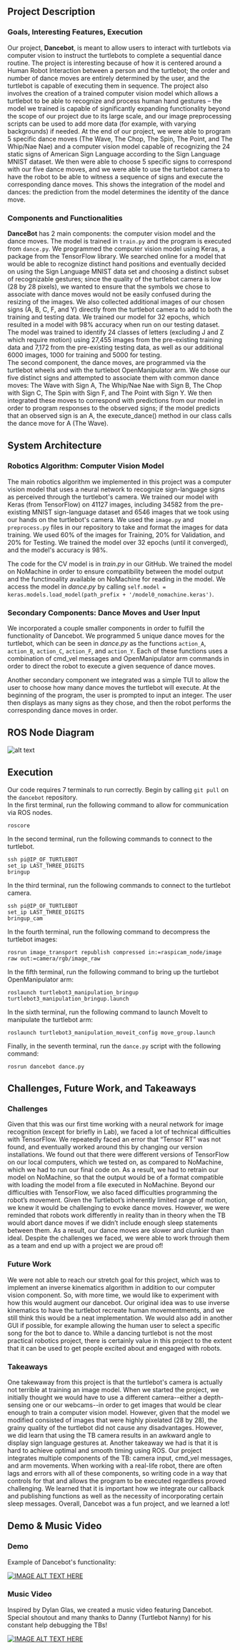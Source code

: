 ## Project Description
### Goals, Interesting Features, Execution  
Our project, **Dancebot**, is meant to allow users to interact with turtlebots via computer vision to instruct the turtlebots to complete a sequential dance routine. The project is interesting because of how it is centered around a Human Robot Interaction between a person and the turtlebot; the order and number of dance moves are entirely determined by the user, and the turtlebot is capable of executing them in sequence. The project also involves the creation of a trained computer vision model which allows a turtlebot to be able to recognize and process human hand gestures – the model we trained is capable of significantly expanding functionality beyond the scope of our project due to its large scale, and our image preprocessing scripts can be used to add more data (for example, with varying backgrounds) if needed. At the end of our project, we were able to program 5 specific dance moves (The Wave, The Chop, The Spin, The Point, and The Whip/Nae Nae) and a computer vision model capable of recognizing the 24 static signs of American Sign Language according to the Sign Language MNIST dataset. We then were able to choose 5 specific signs to correspond with our five dance moves, and we were able to use the turtlebot camera to have the robot to be able to witness a sequence of signs and execute the corresponding dance moves. This shows the integration of the model and dances: the prediction from the model determines the identity of the dance move.  
### Components and Functionalities
**DanceBot** has 2 main components: the computer vision model and the dance moves. The model is trained in `train.py` and the program is executed from `dance.py`. We programmed the computer vision model using Keras, a package from the TensorFlow library. We searched online for a model that would be able to recognize distinct hand positions and eventually decided on using the Sign Language MNIST data set and choosing a distinct subset of recognizable gestures; since the quality of the turtlebot camera is low (28 by 28 pixels), we wanted to ensure that the symbols we chose to associate with dance moves would not be easily confused during the resizing of the images. We also collected additional images of our chosen signs (A, B, C, F, and Y) directly from the turtlebot camera to add to both the training and testing data. We trained our model for 32 epochs, which resulted in a model with 98% accuracy when run on our testing dataset. The model was trained to identify 24 classes of letters (excluding J and Z which require motion) using 27,455 images from the pre-existing training data and 7,172 from the pre-existing testing data, as well as our additional 6000 images, 1000 for training and 5000 for testing.  
The second component, the dance moves, are programmed via the turtlebot wheels and with the turtlebot OpenManipulator arm. We chose our five distinct signs and attempted to associate them with common dance moves: The Wave with Sign A, The Whip/Nae Nae with Sign B, The Chop with Sign C, The Spin with Sign F, and The Point with Sign Y. We then integrated these moves to correspond with predictions from our model in order to program responses to the observed signs; if the model predicts that an observed sign is an A, the execute_dance() method in our class calls the dance move for A (The Wave). 

## System Architecture

### Robotics Algorithm: Computer Vision Model
The main robotics algorithm we implemented in this project was a computer vision model that uses a neural network to recognize sign-language signs as perceived through the turtlebot's camera. We trained our model with Keras (from TensorFlow) on 41127 images, including 34582 from the pre-existing MNIST sign-language dataset and 6546 images that we took using our hands on the turtlebot's camera. We used the `image.py` and `preprocess.py` files in our repository to take and format the images for data training. We used 60% of the images for Training, 20% for Validation, and 20% for Testing. We trained the model over 32 epochs (until it converged), and the model's accuracy is 98%.

The code for the CV model is in *train.py* in our GitHub. We trained the model on NoMachine in order to ensure compatibility between the model output and the functinoality available on NoMachine for reading in the model. We access the model in *dance.py* by calling `self.model = keras.models.load_model(path_prefix + '/model0_nomachine.keras')`. 

### Secondary Components: Dance Moves and User Input
We incorporated a couple smaller components in order to fulfill the functionality of Dancebot. We programmed 5 unique dance moves for the turtlebot, which can be seen in *dance.py* as the functions `action_A`, `action_B`, `action_C`, `action_F`, and `action_Y`. Each of these functions uses a combination of cmd_vel messages and OpenManipulator arm commands in order to direct the robot to execute a given sequence of dance moves. 

Another secondary component we integrated was a simple TUI to allow the user to choose how many dance moves the turtlebot will execute. At the beginning of the program, the user is prompted to input an integer. The user then displays as many signs as they chose, and then the robot performs the corresponding dance moves in order. 

## ROS Node Diagram
![alt text](https://github.com/Intro-Robotics-UChicago-Spring-2024/dancebot/blob/main/rosnodes.png)

## Execution
Our code requires $7$ terminals to run correctly. Begin by calling `git pull` on the `dancebot` repository.  
In the first terminal, run the following command to allow for communication via ROS nodes.  
```
roscore 
```
In the second terminal, run the following commands to connect to the turtlebot. 
```
ssh pi@IP_OF_TURTLEBOT
set_ip LAST_THREE_DIGITS
bringup
```
In the third terminal, run the following commands to connect to the turtlebot camera.
```
ssh pi@IP_OF_TURTLEBOT
set_ip LAST_THREE_DIGITS
bringup_cam
```
In the fourth terminal, run the following command to decompress the turtlebot images:
```
rosrun image_transport republish compressed in:=raspicam_node/image raw out:=camera/rgb/image_raw
```
In the fifth terminal, run the following command to bring up the turtlebot OpenManipulator arm:
```
roslaunch turtlebot3_manipulation_bringup turtlebot3_manipulation_bringup.launch
```
In the sixth terminal, run the following command to launch MoveIt to manipulate the turtlebot arm: 
```
roslaunch turtlebot3_manipulation_moveit_config move_group.launch
```
Finally, in the seventh terminal, run the `dance.py` script with the following command: 
```
rosrun dancebot dance.py
```


## Challenges, Future Work, and Takeaways

### Challenges
Given that this was our first time working with a neural network for image recognition (except for briefly in Lab), we faced a lot of technical difficulties with TensorFlow. We repeatedly faced an error that “Tensor RT” was not found, and eventually worked around this by changing our version installations. We found out that there were different versions of TensorFlow on our local computers, which we tested on, as compared to NoMachine, which we had to run our final code on. As a result, we had to retrain our model on NoMachine, so that the output would be of a format compatible with loading the model from a file executed in NoMachine. Beyond our difficulties with TensorFlow, we also faced difficulties programming the robot’s movement. Given the Turtlebot’s inherently limited range of motion, we knew it would be challenging to evoke dance moves. However, we were reminded that robots work differently in reality than in theory when the TB would abort dance moves if we didn’t include enough sleep statements between them. As a result, our dance moves are slower and clunkier than ideal. Despite the challenges we faced, we were able to work through them as a team and end up with a project we are proud of!

### Future Work
We were not able to reach our stretch goal for this project, which was to implement an inverse kinematics algorithm in addition to our computer vision component. So, with more time, we would like to experiment with how this would augment our dancebot. Our original idea was to use inverse kinematics to have the turtlebot recreate human movementments, and we still think this would be a neat implementation. We would also add in another GUI if possible, for example allowing the human user to select a specific song for the bot to dance to. While a dancing turtlebot is not the most practical robotics project, there is certainly value in this project to the extent that it can be used to get people excited about and engaged with robots. 

### Takeaways
One takewaway from this project is that the turtlebot's camera is actually not terrible at training an image model. When we started the project, we initially thought we would have to use a different camera--either a depth-sensing one or our webcams--in order to get images that would be clear enough to train a computer vision model. However, given that the model we modified consisted of images that were highly pixelated (28 by 28), the grainy quality of the turtlebot did not cause any disadvantages. However, we did learn that using the TB camera results in an awkward angle to display sign language gestures at. Another takeaway we had is that it is hard to achieve optimal and smooth timing using ROS. Our project integrates multiple components of the TB: camera input, cmd_vel messages, and arm movements. When working with a real-life robot, there are often lags and errors with all of these components, so writing code in a way that controls for that and allows the program to be executed regardless proved challenging. We learned that it is important how we integrate our callback and publishing functions as well as the necessity of incorporating certain sleep messages. Overall, Dancebot was a fun project, and we learned a lot!


## Demo & Music Video

### Demo
Example of Dancebot's functionality: 

[![IMAGE ALT TEXT HERE](https://img.youtube.com/vi/p9QbDhW3kTY/0.jpg)](https://www.youtube.com/watch?v=p9QbDhW3kTY)

### Music Video
Inspired by Dylan Glas, we created a music video featuring Dancebot. Special shoutout and many thanks to Danny (Turtlebot Nanny) for his constant help debugging the TBs! 

[![IMAGE ALT TEXT HERE](https://img.youtube.com/vi/dN4DkEUt5Js/0.jpg)](https://www.youtube.com/watch?v=dN4DkEUt5Js)
